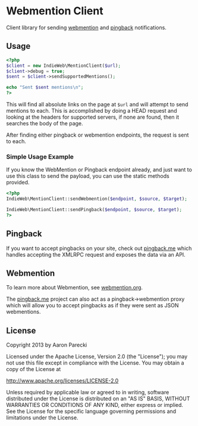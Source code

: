 Webmention Client
=================

Client library for sending [webmention](http://indiewebcamp.com/webmention) and [pingback](http://indiewebcamp.com/pingback) notifications.

Usage
-----

```php
<?php
$client = new IndieWeb\MentionClient($url);
$client->debug = true;
$sent = $client->sendSupportedMentions();

echo "Sent $sent mentions\n";
?>
```

This will find all absolute links on the page at `$url` and will attempt to send
mentions to each. This is accomplished by doing a HEAD request and looking at the headers
for supported servers, if none are found, then it searches the body of the page.

After finding either pingback or webmention endpoints, the request is sent to each.


### Simple Usage Example

If you know the WebMention or Pingback endpoint already, and just want to use this
class to send the payload, you can use the static methods provided.

```php
<?php
IndieWeb\MentionClient::sendWebmention($endpoint, $source, $target);

IndieWeb\MentionClient::sendPingback($endpoint, $source, $target);
?>
```


Pingback
--------

If you want to accept pingbacks on your site, check out [pingback.me](http://pingback.me)
which handles accepting the XMLRPC request and exposes the data via an API.


Webmention
----------

To learn more about Webmention, see [webmention.org](http://webmention.org).

The [pingback.me](http://pingback.me) project can also act as a pingback->webmention
proxy which will allow you to accept pingbacks as if they were sent as JSON webmentions.


License
-------

Copyright 2013 by Aaron Parecki

Licensed under the Apache License, Version 2.0 (the "License");
you may not use this file except in compliance with the License.
You may obtain a copy of the License at

   http://www.apache.org/licenses/LICENSE-2.0

Unless required by applicable law or agreed to in writing, software
distributed under the License is distributed on an "AS IS" BASIS,
WITHOUT WARRANTIES OR CONDITIONS OF ANY KIND, either express or implied.
See the License for the specific language governing permissions and
limitations under the License.
